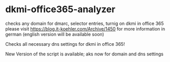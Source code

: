 # dkmi-office365-analyzer
checks any domain for dmarc, selector entries, turnig on dkmi in office 365
please visit https://blog.it-koehler.com/Archive/1450 for more information in german (english version will be available soon) 

Checks all necessary dns settings for dkmi in office 365!



New Version of the script is available; aks now for domain and dns settings
